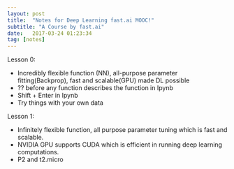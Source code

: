 ```yaml
---
layout: post
title:  "Notes for Deep Learning fast.ai MOOC!"
subtitle: "A Course by fast.ai"
date:   2017-03-24 01:23:34
tag: [notes]
---
```


Lesson 0:

- Incredibly flexible function (NN), all-purpose parameter fitting(Backprop), fast and scalable(GPU) made DL possible
- ?? before any function describes the function in Ipynb
- Shift + Enter in Ipynb
- Try things with your own data

Lesson 1:

- Infinitely flexible function, all purpose parameter tuning which is fast and scalable.
- NVIDIA GPU supports CUDA which is efficient in running deep learning computations.
- P2 and t2.micro